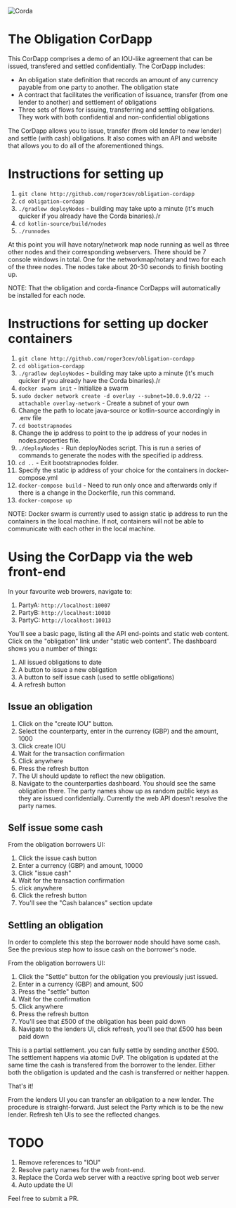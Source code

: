 ![Corda](https://www.corda.net/wp-content/uploads/2016/11/fg005_corda_b.png)

# The Obligation CorDapp

This CorDapp comprises a demo of an IOU-like agreement that can be issued, transfered and settled confidentially. The CorDapp includes:

* An obligation state definition that records an amount of any currency payable from one party to another. The obligation state
* A contract that facilitates the verification of issuance, transfer (from one lender to another) and settlement of obligations
* Three sets of flows for issuing, transferring and settling obligations. They work with both confidential and non-confidential obligations

The CorDapp allows you to issue, transfer (from old lender to new lender) and settle (with cash) obligations. It also 
comes with an API and website that allows you to do all of the aforementioned things.

# Instructions for setting up

1. `git clone http://github.com/roger3cev/obligation-cordapp`
2. `cd obligation-cordapp`
3. `./gradlew deployNodes` - building may take upto a minute (it's much quicker if you already have the Corda binaries)./r  
4. `cd kotlin-source/build/nodes`
5. `./runnodes`

At this point you will have notary/network map node running as well as three other nodes and their corresponding webservers. There should be 7 console windows in total. One for the networkmap/notary and two for each of the three nodes. The nodes take about 20-30 seconds to finish booting up.

NOTE: That the obligation and corda-finance CorDapps will automatically be installed for each node.

# Instructions for setting up docker containers

1. `git clone http://github.com/roger3cev/obligation-cordapp`
2. `cd obligation-cordapp`
3. `./gradlew deployNodes` - building may take upto a minute (it's much quicker if you already have the Corda binaries)./r  
4. `docker swarm init` - Initialize a swarm
5.  `sudo docker network create -d overlay --subnet=10.0.9.0/22 --attachable overlay-network` - Create a subnet of your own
6. Change the path to locate java-source or kotlin-source accordingly in .env file
7. `cd bootstrapnodes`
8. Change the ip address to point to the ip address of your nodes in nodes.properties file.
9. `./deployNodes` - Run deployNodes script. This is run a series of commands to generate the nodes with the specified ip address.
10. `cd ..` - Exit bootstrapnodes folder.
11. Specify the static ip address of your choice for the containers in docker-compose.yml
12. `docker-compose build` - Need to run only once and afterwards only if there is a change in the Dockerfile, run this command.
13. `docker-compose up`

NOTE: Docker swarm is currently used to assign static ip address to run the containers in the local machine. If not, containers will not be able to communicate with each other in the local machine.

# Using the CorDapp via the web front-end

In your favourite web browers, navigate to:

1. PartyA: `http://localhost:10007`
2. PartyB: `http://localhost:10010`
3. PartyC: `http://localhost:10013`

You'll see a basic page, listing all the API end-points and static web content. Click on the "obligation" link under "static web content". The dashboard shows you a number of things:

1. All issued obligations to date
2. A button to issue a new obligation
3. A button to self issue cash (used to settle obligations)
4. A refresh button

## Issue an obligation

1. Click on the "create IOU" button.
2. Select the counterparty, enter in the currency (GBP) and the amount, 1000
3. Click create IOU
4. Wait for the transaction confirmation
5. Click anywhere
6. Press the refresh button
7. The UI should update to reflect the new obligation.
8. Navigate to the counterparties dashboard. You should see the same obligation there. The party names show up as random public keys as they are issued confidentially. Currently the web API doesn't resolve the party names.

## Self issue some cash

From the obligation borrowers UI:

1. Click the issue cash button
2. Enter a currency (GBP) and amount, 10000
3. Click "issue cash"
4. Wait for the transaction confirmation
5. click anywhere
6. Click the refresh button
7. You'll see the "Cash balances" section update

## Settling an obligation

In order to complete this step the borrower node should have some cash. See the previous step how to issue cash on the borrower's node.

From the obligation borrowers UI:

1. Click the "Settle" button for the obligation you previously just issued.
2. Enter in a currency (GBP) and amount, 500
3. Press the "settle" button
4. Wait for the confirmation
5. Click anywhere
6. Press the refresh button
7. You'll see that £500 of the obligation has been paid down
8. Navigate to the lenders UI, click refresh, you'll see that £500 has been paid down

This is a partial settlement. you can fully settle by sending another £500. The settlement happens via atomic DvP. The obligation is updated at the same time the cash is transfered from the borrower to the lender. Either both the obligation is updated and the cash is transferred or neither happen.

That's it!

From the lenders UI you can transfer an obligation to a new lender. The procedure is straight-forward. Just select the Party which is to be the new lender. Refresh teh UIs to see the reflected changes.


# TODO

1. Remove references to "IOU"
2. Resolve party names for the web front-end.
3. Replace the Corda web server with a reactive spring boot web server
4. Auto update the UI 


Feel free to submit a PR.
